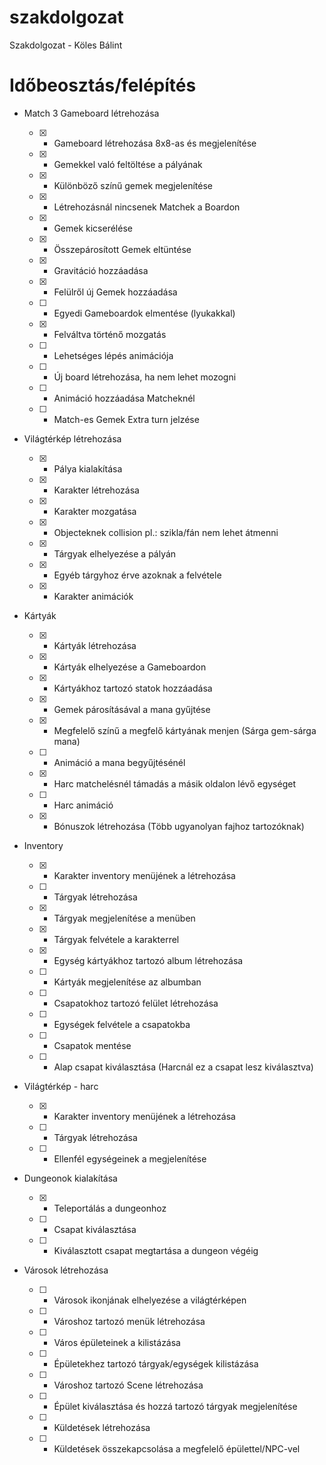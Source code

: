 # szakdolgozat
Szakdolgozat - Köles Bálint


# Időbeosztás/felépítés

 + Match 3 Gameboard létrehozása
 
	* [x] -  Gameboard létrehozása 8x8-as és megjelenítése 

	* [x] -  Gemekkel való feltöltése a pályának

	* [x] -  Különböző színű gemek megjelenítése

	* [x] -  Létrehozásnál nincsenek Matchek a Boardon

	* [x] -  Gemek kicserélése

	* [x] -  Összepárosított Gemek eltüntése

	* [x] -  Gravitáció hozzáadása

	* [x] -  Felülről új Gemek hozzáadása

	* [ ] -  Egyedi Gameboardok elmentése (lyukakkal)

	* [x] -  Felváltva történő mozgatás

	* [ ] -  Lehetséges lépés animációja

	* [ ] -  Új board létrehozása, ha nem lehet mozogni

	* [ ] -  Animáció hozzáadása Matcheknél

	* [ ] -  Match-es Gemek Extra turn jelzése


+  Világtérkép létrehozása
    
	* [x] -  Pálya kialakítása
	    
	* [x] -  Karakter létrehozása
	    
	* [x] -  Karakter mozgatása
	    
	* [x] -  Objecteknek collision pl.: szikla/fán nem lehet átmenni
	    
	* [x] -  Tárgyak elhelyezése a pályán
	    
	* [x] -  Egyéb tárgyhoz érve azoknak a felvétele
	    
	* [x] -  Karakter animációk
    

+  Kártyák

      * [x] -  Kártyák létrehozása

      * [x] -  Kártyák elhelyezése a Gameboardon

      * [x] -  Kártyákhoz tartozó statok hozzáadása

      * [x] -  Gemek párosításával a mana gyűjtése

      * [x] -  Megfelelő színű a megfelő kártyának menjen (Sárga gem-sárga mana)

      * [ ] -  Animáció a mana begyűjtésénél

      * [x] -  Harc matchelésnél támadás a másik oldalon lévő egységet

      * [ ] -  Harc animáció

      * [x] -  Bónuszok létrehozása (Több ugyanolyan fajhoz tartozóknak)
    

+  Inventory
    
	* [x] -  Karakter inventory menüjének a létrehozása

	* [ ] -  Tárgyak létrehozása

	* [x] -  Tárgyak megjelenítése a menüben

	* [x] -  Tárgyak felvétele a karakterrel

	* [x] -  Egység kártyákhoz tartozó album létrehozása

	* [ ] -  Kártyák megjelenítése az albumban

	* [ ] -  Csapatokhoz tartozó felület létrehozása

	* [ ] -  Egységek felvétele a csapatokba

	* [ ] -  Csapatok mentése

	* [ ] -  Alap csapat kiválasztása (Harcnál ez a csapat lesz kiválasztva)


+  Világtérkép - harc
    
	* [x] -  Karakter inventory menüjének a létrehozása

	* [ ] -  Tárgyak létrehozása

 	* [ ] -  Ellenfél egységeinek a megjelenítése


+  Dungeonok kialakítása

  	* [x] -  Teleportálás a dungeonhoz

	* [ ] -  Csapat kiválasztása

	* [ ] -  Kiválasztott csapat megtartása a dungeon végéig
		

+  Városok létrehozása

  	* [ ] -  Városok ikonjának elhelyezése a világtérképen

	* [ ] -  Városhoz tartozó menük létrehozása

	* [ ] -  Város épületeinek a kilistázása

	* [ ] -  Épületekhez tartozó tárgyak/egységek kilistázása

	* [ ] -  Városhoz tartozó Scene létrehozása

	* [ ] -  Épület kiválasztása és hozzá tartozó tárgyak megjelenítése

	* [ ] -  Küldetések létrehozása

	* [ ] -  Küldetések összekapcsolása a megfelelő épülettel/NPC-vel

